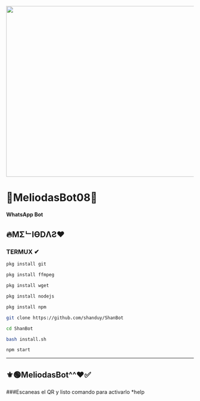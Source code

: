 <p align="center">
<img src="https://64.media.tumblr.com/b0c1166eb2f48db1329bfadd7ca1e2fd/e9de5939f13c7766-3b/s1280x1920/a669ade4de61aa0c251c31e8ef4bcae6051ae5e6.gifv" width="818" height="460"/>
</p>

# 🖤MeliodasBot08👻

#### WhatsApp Bot

## 🔥MΣᄂIӨDΛƧ❤


### TERMUX ✔
```bash
pkg install git

pkg install ffmpeg

pkg install wget

pkg install nodejs

pkg install npm

git clone https://github.com/shanduy/ShanBot

cd ShanBot

bash install.sh

npm start
```

---------
## ⚜🟢MeliodasBot^^❤✅






###Escaneas el QR y listo comando para activarlo  *help
